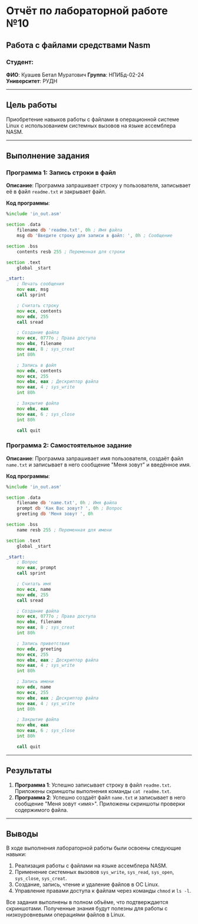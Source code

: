 ﻿# Отчёт по лабораторной работе №10

## Работа с файлами средствами Nasm

### Студент:
**ФИО**: Куашев Бетал Муратович 
**Группа**: НПИБд-02-24  
**Университет**: РУДН

---

## Цель работы

Приобретение навыков работы с файлами в операционной системе Linux с использованием системных вызовов на языке ассемблера NASM.

---

## Выполнение задания

### Программа 1: Запись строки в файл

**Описание**: Программа запрашивает строку у пользователя, записывает её в файл `readme.txt` и закрывает файл.

**Код программы**:
```asm
%include 'in_out.asm'

section .data
    filename db 'readme.txt', 0h ; Имя файла
    msg db 'Введите строку для записи в файл: ', 0h ; Сообщение

section .bss
    contents resb 255 ; Переменная для строки

section .text
    global _start

_start:
    ; Печать сообщения
    mov eax, msg
    call sprint

    ; Считать строку
    mov ecx, contents
    mov edx, 255
    call sread

    ; Создание файла
    mov ecx, 0777o ; Права доступа
    mov ebx, filename
    mov eax, 8 ; sys_creat
    int 80h

    ; Запись в файл
    mov edx, contents
    mov ecx, 255
    mov ebx, eax ; Дескриптор файла
    mov eax, 4 ; sys_write
    int 80h

    ; Закрытие файла
    mov ebx, eax
    mov eax, 6 ; sys_close
    int 80h

    call quit
```

### Программа 2: Самостоятельное задание

**Описание**: Программа запрашивает имя пользователя, создаёт файл `name.txt` и записывает в него сообщение "Меня зовут" и введённое имя.

**Код программы**:
```asm
%include 'in_out.asm'

section .data
    filename db 'name.txt', 0h ; Имя файла
    prompt db 'Как Вас зовут? ', 0h ; Вопрос
    greeting db 'Меня зовут ', 0h

section .bss
    name resb 255 ; Переменная для имени

section .text
    global _start

_start:
    ; Вопрос
    mov eax, prompt
    call sprint

    ; Считать имя
    mov ecx, name
    mov edx, 255
    call sread

    ; Создание файла
    mov ecx, 0777o ; Права доступа
    mov ebx, filename
    mov eax, 8 ; sys_creat
    int 80h

    ; Запись приветствия
    mov edx, greeting
    mov ecx, 255
    mov ebx, eax ; Дескриптор файла
    mov eax, 4 ; sys_write
    int 80h

    ; Запись имени
    mov edx, name
    mov ecx, 255
    mov ebx, eax ; Дескриптор файла
    mov eax, 4 ; sys_write
    int 80h

    ; Закрытие файла
    mov ebx, eax
    mov eax, 6 ; sys_close
    int 80h

    call quit
```

---

## Результаты

1. **Программа 1**: Успешно записывает строку в файл `readme.txt`. Приложены скриншоты выполнения команды `cat readme.txt`.
2. **Программа 2**: Успешно создаёт файл `name.txt` и записывает в него сообщение "Меня зовут <имя>". Приложены скриншоты проверки содержимого файла.

---

## Выводы

В ходе выполнения лабораторной работы были освоены следующие навыки:

1. Реализация работы с файлами на языке ассемблера NASM.
2. Применение системных вызовов `sys_write`, `sys_read`, `sys_open`, `sys_close`, `sys_creat`.
3. Создание, запись, чтение и удаление файлов в ОС Linux.
4. Управление правами доступа к файлам через команды `chmod` и `ls -l`.

Все задания выполнены в полном объёме, что подтверждается скриншотами. Полученные знания будут полезны для работы с низкоуровневыми операциями файлов в Linux.

